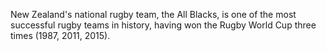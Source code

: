 New Zealand's national rugby team, the All Blacks, is one of the most successful rugby teams in history, having won the Rugby World Cup three times (1987, 2011, 2015).

